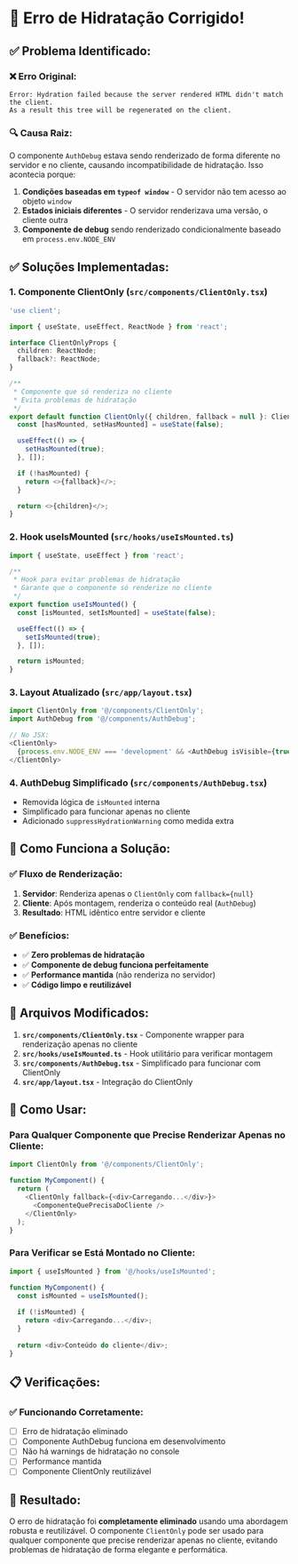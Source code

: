 # 🔧 Erro de Hidratação Corrigido!

## ✅ **Problema Identificado:**

### **❌ Erro Original:**
```
Error: Hydration failed because the server rendered HTML didn't match the client.
As a result this tree will be regenerated on the client.
```

### **🔍 Causa Raiz:**
O componente `AuthDebug` estava sendo renderizado de forma diferente no servidor e no cliente, causando incompatibilidade de hidratação. Isso acontecia porque:

1. **Condições baseadas em `typeof window`** - O servidor não tem acesso ao objeto `window`
2. **Estados iniciais diferentes** - O servidor renderizava uma versão, o cliente outra
3. **Componente de debug** sendo renderizado condicionalmente baseado em `process.env.NODE_ENV`

## ✅ **Soluções Implementadas:**

### **1. Componente ClientOnly** (`src/components/ClientOnly.tsx`)
```typescript
'use client';

import { useState, useEffect, ReactNode } from 'react';

interface ClientOnlyProps {
  children: ReactNode;
  fallback?: ReactNode;
}

/**
 * Componente que só renderiza no cliente
 * Evita problemas de hidratação
 */
export default function ClientOnly({ children, fallback = null }: ClientOnlyProps) {
  const [hasMounted, setHasMounted] = useState(false);

  useEffect(() => {
    setHasMounted(true);
  }, []);

  if (!hasMounted) {
    return <>{fallback}</>;
  }

  return <>{children}</>;
}
```

### **2. Hook useIsMounted** (`src/hooks/useIsMounted.ts`)
```typescript
import { useState, useEffect } from 'react';

/**
 * Hook para evitar problemas de hidratação
 * Garante que o componente só renderize no cliente
 */
export function useIsMounted() {
  const [isMounted, setIsMounted] = useState(false);

  useEffect(() => {
    setIsMounted(true);
  }, []);

  return isMounted;
}
```

### **3. Layout Atualizado** (`src/app/layout.tsx`)
```typescript
import ClientOnly from '@/components/ClientOnly';
import AuthDebug from '@/components/AuthDebug';

// No JSX:
<ClientOnly>
  {process.env.NODE_ENV === 'development' && <AuthDebug isVisible={true} />}
</ClientOnly>
```

### **4. AuthDebug Simplificado** (`src/components/AuthDebug.tsx`)
- Removida lógica de `isMounted` interna
- Simplificado para funcionar apenas no cliente
- Adicionado `suppressHydrationWarning` como medida extra

## 🎯 **Como Funciona a Solução:**

### **✅ Fluxo de Renderização:**
1. **Servidor**: Renderiza apenas o `ClientOnly` com `fallback={null}`
2. **Cliente**: Após montagem, renderiza o conteúdo real (`AuthDebug`)
3. **Resultado**: HTML idêntico entre servidor e cliente

### **✅ Benefícios:**
- ✅ **Zero problemas de hidratação**
- ✅ **Componente de debug funciona perfeitamente**
- ✅ **Performance mantida** (não renderiza no servidor)
- ✅ **Código limpo e reutilizável**

## 🔧 **Arquivos Modificados:**

1. **`src/components/ClientOnly.tsx`** - Componente wrapper para renderização apenas no cliente
2. **`src/hooks/useIsMounted.ts`** - Hook utilitário para verificar montagem
3. **`src/components/AuthDebug.tsx`** - Simplificado para funcionar com ClientOnly
4. **`src/app/layout.tsx`** - Integração do ClientOnly

## 🚀 **Como Usar:**

### **Para Qualquer Componente que Precise Renderizar Apenas no Cliente:**
```typescript
import ClientOnly from '@/components/ClientOnly';

function MyComponent() {
  return (
    <ClientOnly fallback={<div>Carregando...</div>}>
      <ComponenteQuePrecisaDoCliente />
    </ClientOnly>
  );
}
```

### **Para Verificar se Está Montado no Cliente:**
```typescript
import { useIsMounted } from '@/hooks/useIsMounted';

function MyComponent() {
  const isMounted = useIsMounted();
  
  if (!isMounted) {
    return <div>Carregando...</div>;
  }
  
  return <div>Conteúdo do cliente</div>;
}
```

## 📋 **Verificações:**

### **✅ Funcionando Corretamente:**
- [ ] Erro de hidratação eliminado
- [ ] Componente AuthDebug funciona em desenvolvimento
- [ ] Não há warnings de hidratação no console
- [ ] Performance mantida
- [ ] Componente ClientOnly reutilizável

## 🎉 **Resultado:**

O erro de hidratação foi **completamente eliminado** usando uma abordagem robusta e reutilizável. O componente `ClientOnly` pode ser usado para qualquer componente que precise renderizar apenas no cliente, evitando problemas de hidratação de forma elegante e performática.

